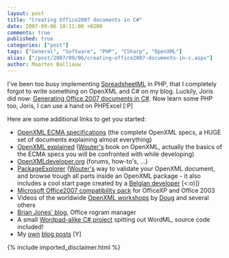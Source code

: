 ```yaml
---
layout: post
title: "Creating Office2007 documents in C#"
date: 2007-09-06 10:11:00 +0200
comments: true
published: true
categories: ["post"]
tags: ["General", "Software", "PHP", "CSharp", "OpenXML"]
alias: ["/post/2007/09/06/creating-office2007-documents-in-c.aspx"]
author: Maarten Balliauw
---
```

<P mce_keep="true">I've been too busy implementing <A class="" href="http://www.phpexcel.net/" target=_blank mce_href="http://www.phpexcel.net">SpreadsheetML</A> in PHP, that I completely forgot to write something on OpenXML and C# on my blog. Luckily, Joris did now: <A class="" href="http://jopx.blogspot.com/2007/09/generating-office-2007-documents-in-c.html" target=_blank mce_href="http://jopx.blogspot.com/2007/09/generating-office-2007-documents-in-c.html">Generating Office 2007 documents in C#</A>. Now learn some PHP too, Joris, I can use a hand on PHPExcel [:P]</P>
<P mce_keep="true">Here are some additional links to get you started:</P>
<UL>
<LI>
<DIV mce_keep="true"><A class="" href="http://www.ecma-international.org/news/TC45_current_work/TC45_available_docs.htm" target=_blank mce_href="http://www.ecma-international.org/news/TC45_current_work/TC45_available_docs.htm">OpenXML ECMA specifications</A> (the complete OpenXML specs, a HUGE set of documents explaining almost everything)</DIV></LI>
<LI>
<DIV mce_keep="true"><A class="" href="http://openxmldeveloper.org/articles/1970.aspx" target=_blank mce_href="http://openxmldeveloper.org/articles/1970.aspx">OpenXML explained</A> (<A class="" href="http://blogs.infosupport.com/wouterv" target=_blank mce_href="http://blogs.infosupport.com/wouterv">Wouter's</A> book on OpenXML, actually the basics of the ECMA specs you will be confronted with while developing)</DIV></LI>
<LI>
<DIV mce_keep="true"><A class="" href="http://openxmldeveloper.org/" target=_blank mce_href="http://openxmldeveloper.org">OpenXMLdeveloper.org</A> (forums, how-to's, ...)</DIV></LI>
<LI>
<DIV mce_keep="true"><A class="" href="http://www.codeplex.com/PackageExplorer/" target=_blank mce_href="http://www.codeplex.com/PackageExplorer/">PackageExplorer</A> (<A class="" href="http://blogs.infosupport.com/wouterv" target=_blank mce_href="http://blogs.infosupport.com/wouterv">Wouter's</A> way to validate your OpenXML document, and browse trough all parts inside an OpenXML package - it also includes a cool start page created by a <A class="" href="/" target=_blank mce_href="/blogs/maarten/">Belgian developer</A> [&lt;:o)])</DIV></LI>
<LI>
<DIV mce_keep="true"><A class="" href="http://www.microsoft.com/downloads/details.aspx?familyid=941b3470-3ae9-4aee-8f43-c6bb74cd1466&amp;displaylang=en" target=_blank mce_href="http://www.microsoft.com/downloads/details.aspx?familyid=941b3470-3ae9-4aee-8f43-c6bb74cd1466&amp;displaylang=en">Microsoft Office2007 compatibility pack</A> for OfficeXP and Office 2003</DIV></LI>
<LI>
<DIV mce_keep="true">Videos of the worldwide <A class="" href="http://openxmldeveloper.org/archive/2007/08/29/2066.aspx" target=_blank mce_href="http://openxmldeveloper.org/archive/2007/08/29/2066.aspx">OpenXML workshops</A> by <A class="" href="http://blogs.msdn.com/dmahugh" target=_blank mce_href="http://blogs.msdn.com/dmahugh">Doug</A> and several others</DIV></LI>
<LI>
<DIV mce_keep="true"><A class="" href="http://blogs.msdn.com/brian_jones" target=_blank mce_href="http://blogs.msdn.com/brian_jones">Brian Jones' blog</A>, Office rogram manager</DIV></LI>
<LI>
<DIV mce_keep="true">A small <A class="" href="http://www.openxml.biz/OpenXMLWriter.html" target=_blank mce_href="http://www.openxml.biz/OpenXMLWriter.html">Wordpad-alike C# project</A> spitting out WordML, source code included!</DIV></LI>
<LI>
<DIV mce_keep="true">My <A class="" href="/archive/tags/OpenXML/default.aspx" target=_blank mce_href="/blogs/maarten/archive/tags/OpenXML/default.aspx">own</A> <A class="" href="/archive/tags/XML/default.aspx" target=_blank mce_href="/blogs/maarten/archive/tags/XML/default.aspx">blog posts</A> [Y]</DIV></LI></UL>
{% include imported_disclaimer.html %}
